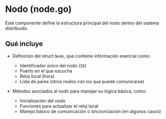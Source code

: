 # Nodo (node.go)

Este componente define la estructura principal del nodo dentro del sistema distribuido.

## Qué incluye

- Definición del struct `Node`, que contiene información esencial como:
  - Identificador único del nodo (`ID`)
  - Puerto en el que escucha
  - Reloj local (hora)
  - Lista de pares (otros nodos con los que puede comunicarse)

- Métodos asociados al nodo para manejar su lógica básica, como:
  - Inicialización del nodo
  - Funciones para actualizar el reloj local
  - Manejo básico de comunicación o sincronización (en algunos casos)